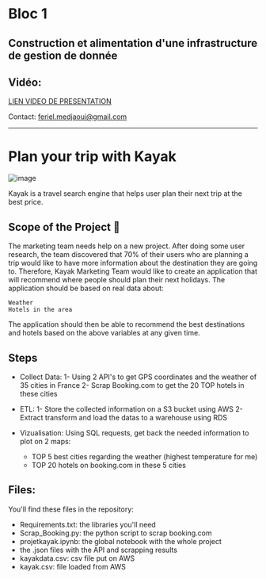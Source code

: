 # Bloc 1
## Construction et alimentation d'une infrastructure de gestion de donnée

## Vidéo:
[LIEN VIDEO DE PRESENTATION](https://share.vidyard.com/watch/MmWJycfYebg2VFEiabr678?)

Contact:
feriel.medjaoui@gmail.com

------

# Plan your trip with Kayak
![image](https://user-images.githubusercontent.com/115455973/222426897-6d77f93f-5368-4253-b27e-0d8c6f1ac00f.png)

Kayak is a travel search engine that helps user plan their next trip at the best price.

## Scope of the Project 🚧
The marketing team needs help on a new project. After doing some user research, the team discovered that 70% of their users who are planning a trip would like to have more information about the destination they are going to.
Therefore, Kayak Marketing Team would like to create an application that will recommend where people should plan their next holidays. The application should be based on real data about:

    Weather
    Hotels in the area

The application should then be able to recommend the best destinations and hotels based on the above variables at any given time.

## Steps

- Collect Data:
  1- Using 2 API's to get GPS coordinates and the weather of 35 cities in France
  2- Scrap Booking.com to get the 20 TOP hotels in these cities
  
- ETL:
  1- Store the collected information on a S3 bucket using AWS
  2- Extract transform and load the datas to a warehouse using RDS
 
 - Vizualisation:
 Using SQL requests, get back the needed information to plot on 2 maps:
   * TOP 5 best cities regarding the weather (highest temperature for me)
   * TOP 20 hotels on booking.com in these 5 cities
     
## Files:
You'll find these files in the repository:
  - Requirements.txt: the libraries you'll need
  - Scrap_Booking.py: the python script to scrap booking.com
  - projetkayak.ipynb: the global notebook with the whole project
  - the .json files with the API and scrapping results
  - kayakdata.csv: csv file put on AWS 
  - kayak.csv: file loaded from AWS
